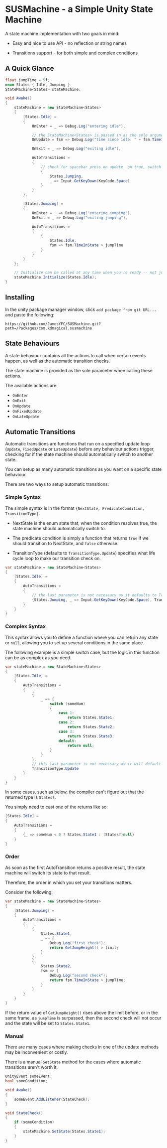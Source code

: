 # SUSMachine - a Simple Unity State Machine

A state machine implementation with two goals in mind:

- Easy and nice to use API - no reflection or string names

- Transitions support - for both simple and complex conditions

## A Quick Glance

```cs
float jumpTime = 5f;
enum States { Idle, Jumping }
StateMachine<States> stateMachine;

void Awake()
{
    stateMachine = new StateMachine<States>
    {
        [States.Idle] =
        {
            OnEnter = _ => Debug.Log("entering idle"),

            // the StateMachine<States> is passed in as the sole argument
            OnUpdate = fsm => Debug.Log("time since idle: " + fsm.TimeInState),

            OnExit = _ => Debug.Log("exiting idle"),

            AutoTransitions =
            {
                // check for spacebar press on update. on true, switch to desired state
                {
                    States.Jumping,
                    _ => Input.GetKeyDown(KeyCode.Space)
                }
            }
        },

        [States.Jumping] =
        {
            OnEnter = _ => Debug.Log("entering jumping"),
            OnExit = _ => Debug.Log("exiting jumping"),

            AutoTransitions =
            {
                {
                    States.Idle,
                    fsm => fsm.TimeInState > jumpTime
                }
            }
        }
    };

    // Initialize can be called at any time when you're ready -- not just in Awake()
    stateMachine.Initialize(States.Idle);
}
```

## Installing

In the unity package manager window, click `add package from git URL...` and paste the following:

`https://github.com/JamesYFC/SUSMachine.git?path=/Packages/com.kdmagical.susmachine`

## State Behaviours

A state behaviour contains all the actions to call when certain events happen, as well as the automatic transition checks.

The state machine is provided as the sole parameter when calling these actions.

The available actions are:

- `OnEnter`
- `OnExit`
- `OnUpdate`
- `OnFixedUpdate`
- `OnLateUpdate`

## Automatic Transitions

Automatic transitions are functions that run on a specified update loop (`Update`, `FixedUpdate` or `LateUpdate`) before any behaviour actions trigger, checking for if the state machine should automatically switch to another state.

You can setup as many automatic transitions as you want on a specific state behaviour.

There are two ways to setup automatic transitions:

### Simple Syntax

The simple syntax is in the format `{NextState, PredicateCondition, TransitionType}`.

- NextState is the enum state that, when the condition resolves true, the state machine should automatically switch to.

- The predicate condition is simply a function that returns `true` if we should transition to NextState, and `false` otherwise.

- TransitionType (defaults to `TransitionType.Update`) specifies what life cycle loop to make our transition check on.

```cs
var stateMachine = new StateMachine<States>
{
    [States.Idle] =
    {
        AutoTransitions =
        {
            // the last parameter is not necessary as it defaults to TransitionType.Update if omitted
            {States.Jumping, _ => Input.GetKeyDown(KeyCode.Space), TransitionType.Update}
        }
    }
}
```

### Complex Syntax

This syntax allows you to define a function where you can return any state or `null`, allowing you to set up several conditions in the same place.

The following example is a simple switch case, but the logic in this function can be as complex as you need.

```cs
var stateMachine = new StateMachine<States>
{
    [States.Idle] =
    {
        AutoTransitions =
        {
            {
                _ => {
                    switch (someNum)
                    {
                        case 1:
                            return States.State1;
                        case 2:
                            return States.State2;
                        case 3:
                            return States.State3;
                        default:
                            return null;
                    }
                }
            },
            // this last parameter is not necessary as it will default to TransitionType.Update if omitted
            TransitionType.Update
        }
    }
}
```

In some cases, such as below, the compiler can't figure out that the returned type is `States?`.

You simply need to cast one of the returns like so:

```cs
[States.Idle] =
{
    AutoTransitions =
    {
        {_ => someNum < 0 ? States.State1 : (States?)null}
    }
}
```

### Order

As soon as the first AutoTransition returns a positive result, the state machine will switch its state to that result.

Therefore, the order in which you set your transitions matters.

Consider the following:

```cs
var stateMachine = new StateMachine<States>
{
    [States.Jumping] =
    {
        AutoTransitions =
        {
            {
                States.State1,
                _ => {
                    Debug.Log("first check");
                    return GetJumpHeight() > limit;
                }
            },
            {
                States.State2,
                fsm => {
                    Debug.Log("second check");
                    return fsm.TimeInState > jumpTime;
                }
            }
        }
    }
}
```

If the return value of `GetJumpHeight()` rises above the limit before, or in the same frame, as `jumpTime` is surpassed, then the second check will not occur and the state will be set to `States.State1`.

### Manual

There are many cases where making checks in one of the update methods may be inconvenient or costly.

There is a manual `SetState` method for the cases where automatic transitions aren't worth it.

```cs
UnityEvent someEvent;
bool someCondition;

void Awake()
{
    someEvent.AddListener(StateCheck);
}

void StateCheck()
{
    if (someCondition)
    {
        stateMachine.SetState(States.State1);
    }
}
```
